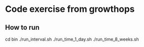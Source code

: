 # Code exercise from growthops

## How to run
cd bin
./run_interval.sh
./run_time_1_day.sh
./run_time_8_weeks.sh
